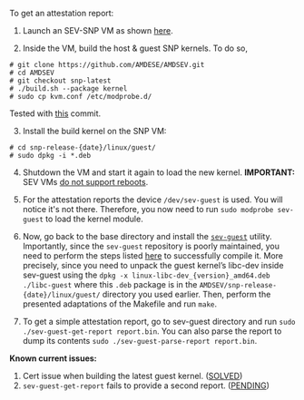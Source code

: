 To get an attestation report:

1. Launch an SEV-SNP VM as shown [here](https://github.com/dimstav23/GDPRuler/tree/main/AMD_SEV_SNP).

2. Inside the VM, build the host & guest SNP kernels. To do so,
```
# git clone https://github.com/AMDESE/AMDSEV.git
# cd AMDSEV
# git checkout snp-latest
# ./build.sh --package kernel
# sudo cp kvm.conf /etc/modprobe.d/
```
Tested with [this](https://github.com/AMDESE/AMDSEV/tree/b04cde73313687cbd6c21c444cfd6f7ee8d28062) commit.

3. Install the build kernel on the SNP VM:
```
# cd snp-release-{date}/linux/guest/
# sudo dpkg -i *.deb
```

4. Shutdown the VM and start it again to load the new kernel. **IMPORTANT:** SEV VMs [do not support reboots](https://github.com/AMDESE/AMDSEV/issues/157).

5. For the attestation reports the device `/dev/sev-guest` is used. You will notice it's not there.
Therefore, you now need to run `sudo modprobe sev-guest` to load the kernel module.

6. Now, go back to the base directory and install the [`sev-guest`](https://github.com/AMDESE/sev-guest/tree/main) utility. 
Importantly, since the `sev-guest` repository is poorly maintained, you need to perform the steps listed [here](https://arkivm.github.io/sev/2022/11/25/running-amd-svsm/) to successfully compile it.
More precisely, since you need to unpack the guest kernel’s libc-dev inside sev-guest using the `dpkg -x linux-libc-dev_{version}_amd64.deb ./libc-guest` where this `.deb` package is in the `AMDSEV/snp-release-{date}/linux/guest/` directory you used earlier.
Then, perform the presented adaptations of the Makefile and run `make`.

7. To get a simple attestation report, go to sev-guest directory and run `sudo ./sev-guest-get-report report.bin`.
You can also parse the report to dump its contents `sudo ./sev-guest-parse-report report.bin`.

**Known current issues:**
1. Cert issue when building the latest guest kernel. ([SOLVED](https://github.com/AMDESE/AMDSEV/issues/156))
2. `sev-guest-get-report` fails to provide a second report. ([PENDING](https://github.com/AMDESE/sev-guest/issues/40))